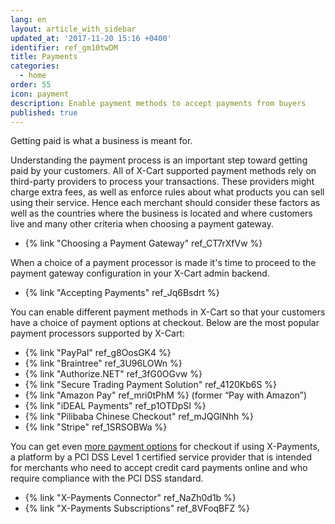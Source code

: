 ```yaml
---
lang: en
layout: article_with_sidebar
updated_at: '2017-11-20 15:16 +0400'
identifier: ref_gm10twDM
title: Payments
categories:
  - home
order: 55
icon: payment
description: Enable payment methods to accept payments from buyers
published: true
---
```

Getting paid is what a business is meant for. 

Understanding the payment process is an important step toward getting paid by your customers. All of X-Cart supported payment methods rely on third-party providers to process your transactions. These providers might charge extra fees, as well as enforce rules about what products you can sell using their service. Hence each merchant should consider these factors as well as the countries where the business is located and where customers live and many other criteria when choosing a payment gateway. 

*   {% link "Choosing a Payment Gateway" ref_CT7rXfVw %}

When a choice of a payment processor is made it's time to proceed to the payment gateway configuration in your X-Cart admin backend. 

*   {% link "Accepting Payments" ref_Jq6Bsdrt %}

You can enable different payment methods in X-Cart so that your customers have a choice of payment options at checkout. Below are the most popular payment processors supported by X-Cart:

*   {% link "PayPal" ref_g8OosGK4 %}
*   {% link "Braintree" ref_3U96LOWn %}
*   {% link "Authorize.NET" ref_3fG0OGvw %}
*   {% link "Secure Trading Payment Solution" ref_4120Kb6S %}
*   {% link "Amazon Pay" ref_mri0tPhM %} (former “Pay with Amazon”) 
*   {% link "iDEAL Payments" ref_p1OTDpSI %}
*   {% link "Pilibaba Chinese Checkout" ref_mJQGlNhh %}
*   {% link "Stripe" ref_1SRSOBWa %}

You can get even [more payment options](https://www.x-payments.com/help/X-Payments:Payment_gateways_supported_by_X-Payments_3.1 "Payments") for checkout if using X-Payments, a platform by a PCI DSS Level 1 certified service provider that is intended for merchants who need to accept credit card payments online and who require compliance with the PCI DSS standard. 

*   {% link "X-Payments Connector" ref_NaZh0d1b %}
*   {% link "X-Payments Subscriptions" ref_8VFoqBFZ %}
